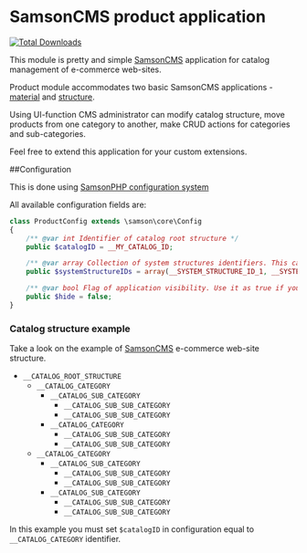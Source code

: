 # SamsonCMS product application 

[![Total Downloads](https://poser.pugx.org/samsonos/cms_app_product/downloads.svg)](https://packagist.org/packages/samsonos/cms_app_product)

This module is pretty and simple [SamsonCMS](https://github.com/samsoncms/cms) application for catalog management of e-commerce web-sites.

Product module accommodates two basic SamsonCMS applications - [material](https://github.com/samsoncms/material) and [structure](https://github.com/samsonos/cms_app_navigation).

Using UI-function CMS administrator can modify catalog structure, move products from one category to another, make CRUD actions for categories and sub-categories.

Feel free to extend this application for your custom extensions.

##Configuration  

This is done using [SamsonPHP configuration system](https://github.com/samsonphp/config)

All available configuration fields are:
```php
class ProductConfig extends \samson\core\Config 
{
    /** @var int Identifier of catalog root structure */
    public $catalogID = __MY_CATALOG_ID;

    /** @var array Collection of system structures identifiers. This categories will be ignored in all application actions */
    public $systemStructureIDs = array(__SYSTEM_STRUCTURE_ID_1, __SYSTEM_STRUCTURE_ID_2, __SYSTEM_STRUCTURE_ID_3);

    /** @var bool Flag of application visibility. Use it as true if you extend current module by custon application */
    public $hide = false;
}
```

### Catalog structure example
Take a look on the example of [SamsonCMS](https://github.com/samsoncms/cms) e-commerce web-site structure.
* ```__CATALOG_ROOT_STRUCTURE```
    * ```__CATALOG_CATEGORY```
        * ```__CATALOG_SUB_CATEGORY```
            * ```__CATALOG_SUB_SUB_CATEGORY```
            * ```__CATALOG_SUB_SUB_CATEGORY```
        * ```__CATALOG_CATEGORY```
            * ```__CATALOG_SUB_SUB_CATEGORY```
            * ```__CATALOG_SUB_SUB_CATEGORY```
    * ```__CATALOG_CATEGORY```
        * ```__CATALOG_SUB_CATEGORY```
            * ```__CATALOG_SUB_SUB_CATEGORY```
            * ```__CATALOG_SUB_SUB_CATEGORY```
        * ```__CATALOG_SUB_CATEGORY```
            * ```__CATALOG_SUB_SUB_CATEGORY```
            * ```__CATALOG_SUB_SUB_CATEGORY```

In this example you must set ```$catalogID``` in configuration equal to ```__CATALOG_CATEGORY``` identifier.

